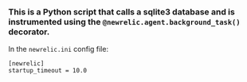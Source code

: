 ### This is a Python script that calls a sqlite3 database and is instrumented using the `@newrelic.agent.background_task()` decorator.

In the `newrelic.ini` config file:

```
[newrelic]
startup_timeout = 10.0
```
